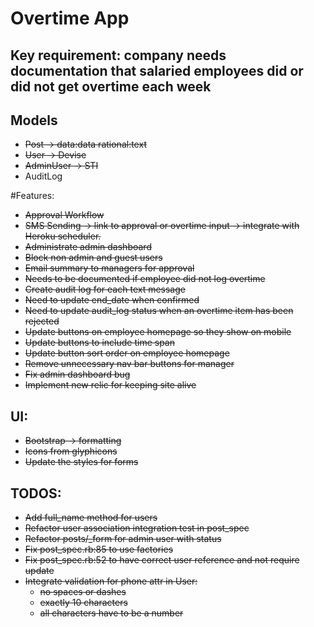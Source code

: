 # Overtime App

## Key requirement: company needs documentation that salaried employees did or did not get overtime each week

## Models
- <s>Post -> data:data rational:text</s>
- <s>User -> Devise</s>
- <s>AdminUser -> STI</s>
- AuditLog

#Features:
- <s>Approval Workflow</s>
- <s>SMS Sending -> link to approval or overtime input -> integrate with Heroku scheduler.</s>
- <s>Administrate admin dashboard</s>
- <s>Block non admin and guest users</s>
- <s>Email summary to managers for approval</s>
- <s>Needs to be documented if employee did not log overtime</s>
- <s>Create audit log for each text message</s>
- <s>Need to update end_date when confirmed</s>
- <s>Need to update audit_log status when an overtime item has been rejected</s>
- <s>Update buttons on employee homepage so they show on mobile</s>
- <s>Update buttons to include time span</s>
- <s>Update button sort order on employee homepage</s>
- <s>Remove unnecessary nav bar buttons for manager</s>
- <s>Fix admin dashboard bug</s>
- <s>Implement new relic for keeping site alive</s>

## UI:
- <s>Bootstrap -> formatting</s>
- <s>Icons from glyphicons</s>
- <s>Update the styles for forms</s>

## TODOS:
- <s>Add full_name method for users</s>
- <s>Refactor user association integration test in post_spec</s>
- <s>Refactor posts/_form for admin user with status</s>
- <s>Fix post_spec.rb:85 to use factories</s>
- <s>Fix post_spec.rb:52 to have correct user reference and not require update</s>
- <s>Integrate validation for phone attr in User:
    - no spaces or dashes
    - exactly 10 characters
    - all characters have to be a number</s>